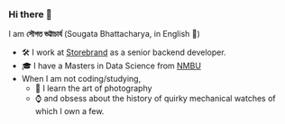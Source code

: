 ### Hi there 👋

I am __সৌগত ভট্টাচার্য__ (Sougata Bhattacharya, in English 🙂)

- 🛠️ I work at [Storebrand](https://www.storebrand.no) as a senior backend developer.
- 🎓 I have a Masters in Data Science from [NMBU](https://www.nmbu.no/)
-    When I am not coding/studying,
     - 📸 I learn the art of photography
     - ⌚ and obsess about the history of quirky mechanical watches of which I own a few.

